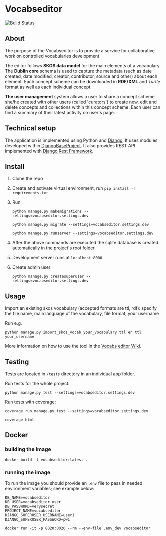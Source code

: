 # Vocabseditor

![Build Status](https://travis-ci.com/acdh-oeaw/vocabseditor.svg?branch=master&status=passed)

## About

The purpose of the Vocabseditor is to provide a service for collaborative work on controlled vocabularies development.

The editor follows **SKOS data model** for the main elements of a vocabulary. The **Dublin core** schema is used to capture the metadata (such as date created, date modified, creator, contributor, source and other) about each element. Each concept scheme can be downloaded in **RDF/XML** and *Turtle* format as well as each individual concept.

**The user management** system allows a user to share a concept scheme she/he created with other users (called 'curators') to create new, edit and delete concepts and collections within this concept scheme. Each user can find a summary of their latest activity on user's page.


## Technical setup

The application is implemented using Python and [Django](https://www.djangoproject.com/). It uses modules developed within [DjangoBaseProject](https://github.com/acdh-oeaw/djangobaseproject). It also provides REST API implemented with [Django Rest Framework](https://www.django-rest-framework.org/). 

## Install

1. Clone the repo

2. Create and activate virtual environment, run `pip install -r requirements.txt`

3. Run

    `python manage.py makemigrations --settings=vocabseditor.settings.dev`

    `python manage.py migrate --settings=vocabseditor.settings.dev`

    `python manage.py runserver --settings=vocabseditor.settings.dev`
    
4. After the above commands are executed the sqlite database is created automatically in the project's root folder 

5. Development server runs at `localhost:8000`

6. Create admin user

    `python manage.py createsuperuser --settings=vocabseditor.settings.dev`
    
 
 ## Usage
 
 Import an existing skos vocabulary (accepted formats are ttl, rdf): specify the file name, main language of the vocabulary, file format, your username
 
 Run e.g.
 
 `python manage.py import_skos_vocab your_vocabulary.ttl en ttl your_username`
 
 
 More information on how to use the tool in the [Vocabs editor Wiki](https://github.com/acdh-oeaw/vocabseditor/wiki).
 
 ## Testing
 
Tests are located in `/tests` directory in an individual app folder.

Run tests for the whole project:

 `python manage.py test --settings=vocabseditor.settings.dev`
 
 Run tests with coverage:
 
  `coverage run manage.py test --settings=vocabseditor.settings.dev `
 
  `coverage html `

## Docker

### building the image

`docker build -t vocabseditor:latest .`

### running the image

To run the image you should provide an `.env` file to pass in needed environment variables; see example below:

```
DB_NAME=vocabseditor
DB_USER=vocabseditor_user
DB_PASSWORD=verysecret
PROJECT_NAME=vocabseditor
DJANGO_SUPERUSER_USERNAME=user1
DJANGO_SUPERUSER_PASSWORD=pw1
```

`docker run -it -p 8020:8020 --rm --env-file .env_dev vocabseditor`